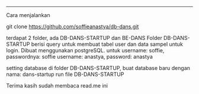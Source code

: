 
---------------------------------------------------------------------------------------------
Cara menjalankan


git clone https://github.com/soffieanastya/db-dans.git

terdapat 2 folder, ada DB-DANS-STARTUP dan BE-DANS
Folder DB-DANS-STARTUP berisi query untuk membuat tabel user dan data sampel untuk login. 
Dibuat menggunakan postgreSQL.
untuk username: soffie, passwordnya: soffie
username: anastya, password: anastya

setting database
di folder DB-DANS-STARTUP, buat database baru dengan nama: dans-startup
run file DB-DANS-STARTUP

Terima kasih sudah membaca read.me ini